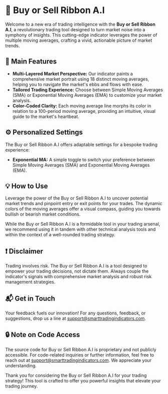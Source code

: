 # 🚀 Buy or Sell Ribbon A.I 

Welcome to a new era of trading intelligence with the **Buy or Sell Ribbon A.I**, a revolutionary trading tool designed to turn market noise into a symphony of insights. This cutting-edge indicator leverages the power of multiple moving averages, crafting a vivid, actionable picture of market trends.

## 🌟 Main Features 

- **Multi-Layered Market Perspective:** Our indicator paints a comprehensive market portrait using 18 distinct moving averages, helping you to navigate the market's ebbs and flows with ease.
- **Tailored Trading Experience:** Choose between Simple Moving Averages (SMA) or Exponential Moving Averages (EMA) to customize your market analysis.
- **Color-Coded Clarity:** Each moving average line morphs its color in relation to a 100-period moving average, providing an intuitive, visual guide to the market's heartbeat.

## ⚙️ Personalized Settings

The Buy or Sell Ribbon A.I offers adaptable settings for a bespoke trading experience:

- **Exponential MA:** A simple toggle to switch your preference between Simple Moving Averages (SMA) and Exponential Moving Averages (EMA).

## 💡 How to Use

Leverage the power of the Buy or Sell Ribbon A.I to uncover potential market trends and pinpoint entry or exit points for your trades. The dynamic colors of the moving averages offer a visual compass, guiding you towards bullish or bearish market conditions.

While the Buy or Sell Ribbon A.I is a formidable tool in your trading arsenal, we recommend using it in tandem with other technical analysis tools and within the context of a well-rounded trading strategy.

## ❗ Disclaimer

Trading involves risk. The Buy or Sell Ribbon A.I is a tool designed to empower your trading decisions, not dictate them. Always couple the indicator's signals with comprehensive market analysis and robust risk management strategies.

## 📬 Get in Touch

Your feedback fuels our innovation! For any questions, feedback, or suggestions, drop us a line at support@smarttradingindicators.com.

## 🔒 Note on Code Access

The source code for Buy or Sell Ribbon A.I is proprietary and not publicly accessible. For code-related inquiries or further information, feel free to reach out at support@smarttradingindicators.com. We appreciate your understanding.

Thank you for considering the Buy or Sell Ribbon A.I for your trading strategy! This tool is crafted to offer you powerful insights that elevate your trading journey.
